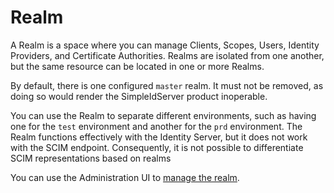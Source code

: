 # Realm

A Realm is a space where you can manage Clients, Scopes, Users, Identity Providers, and Certificate Authorities. Realms are isolated from one another, but the same resource can be located in one or more Realms.

By default, there is one configured `master` realm. It must not be removed, as doing so would render the SimpleIdServer product inoperable.

You can use the Realm to separate different environments, such as having one for the `test` environment and another for the `prd` environment. The Realm functions effectively with the Identity Server, but it does not work with the SCIM endpoint. 
Consequently, it is not possible to differentiate SCIM representations based on realms

You can use the Administration UI to [manage the realm](/docs/adminui/realm).